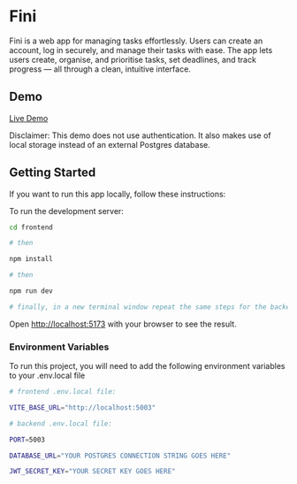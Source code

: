 # Fini

Fini is a web app for managing tasks effortlessly. Users can create an account, log in securely, and manage their tasks with ease. The app lets users create, organise, and prioritise tasks, set deadlines, and track progress — all through a clean, intuitive interface.

## Demo

[Live Demo](https://fini-demo.pages.dev/)

Disclaimer: This demo does not use authentication. It also makes use of local storage instead of an external Postgres database.

## Getting Started

If you want to run this app locally, follow these instructions:

To run the development server:

```bash
cd frontend

# then

npm install

# then

npm run dev

# finally, in a new terminal window repeat the same steps for the backend
```

Open [http://localhost:5173](http://localhost:5173) with your browser to see the result.

### Environment Variables

To run this project, you will need to add the following environment variables to your .env.local file

```bash
# frontend .env.local file:

VITE_BASE_URL="http://localhost:5003"

# backend .env.local file:

PORT=5003

DATABASE_URL="YOUR POSTGRES CONNECTION STRING GOES HERE"

JWT_SECRET_KEY="YOUR SECRET KEY GOES HERE"
```
